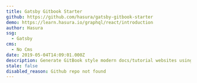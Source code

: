 ```yaml
---
title: Gatsby Gitbook Starter
github: https://github.com/hasura/gatsby-gitbook-starter
demo: https://learn.hasura.io/graphql/react/introduction
author: Hasura
ssg:
  - Gatsby
cms:
  - No Cms
date: 2019-05-04T14:09:01.000Z
description: Generate GitBook style modern docs/tutorial websites using Gatsby + MDX
stale: false
disabled_reason: Github repo not found
---
```

